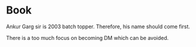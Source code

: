 # Book

Ankur Garg sir is 2003 batch topper. Therefore, his name should come first.

  

There is a too much focus on becoming DM which can be avoided.